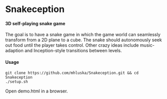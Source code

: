 Snakeception
============

#### 3D self-playing snake game ####
The goal is to have a snake game in which the game world can seamlessly 
transform from a 2D plane to a cube. The snake should autonomously seek out 
food until the player takes control. Other crazy ideas include music-adaption 
and Inception-style transitions between levels.

#### Usage ####
    git clone https://github.com/mhluska/Snakeception.git && cd Snakeception
    ./setup.sh

Open demo.html in a browser.

